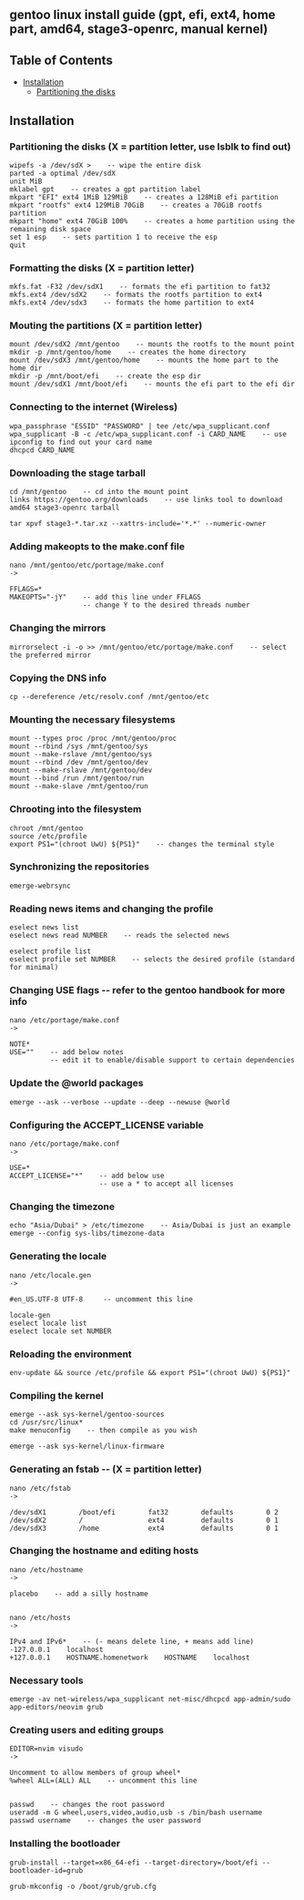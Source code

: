 ## gentoo linux install guide (gpt, efi, ext4, home part, amd64, stage3-openrc, manual kernel)

## Table of Contents
* [Installation](#installation)
  * [Partitioning the disks](#partitioning-the-disks)

## Installation


### Partitioning the disks (X = partition letter, use lsblk to find out)
```
wipefs -a /dev/sdX >    -- wipe the entire disk 
parted -a optimal /dev/sdX
unit MiB 
mklabel gpt    -- creates a gpt partition label
mkpart "EFI" ext4 1MiB 129MiB    -- creates a 128MiB efi partition
mkpart "rootfs" ext4 129MiB 70GiB    -- creates a 70GiB rootfs partition
mkpart "home" ext4 70GiB 100%    -- creates a home partition using the remaining disk space
set 1 esp    -- sets partition 1 to receive the esp
quit
```

### Formatting the disks (X = partition letter)
```
mkfs.fat -F32 /dev/sdX1    -- formats the efi partition to fat32
mkfs.ext4 /dev/sdX2    -- formats the rootfs partition to ext4
mkfs.ext4 /dev/sdx3    -- formats the home partition to ext4
```

### Mouting the partitions (X = partition letter)
```
mount /dev/sdX2 /mnt/gentoo    -- mounts the rootfs to the mount point
mkdir -p /mnt/gentoo/home    -- creates the home directory
mount /dev/sdX3 /mnt/gentoo/home    -- mounts the home part to the home dir
mkdir -p /mnt/boot/efi    -- create the esp dir
mount /dev/sdX1 /mnt/boot/efi    -- mounts the efi part to the efi dir
```

### Connecting to the internet (Wireless)
```
wpa_passphrase "ESSID" "PASSWORD" | tee /etc/wpa_supplicant.conf
wpa_supplicant -B -c /etc/wpa_supplicant.conf -i CARD_NAME    -- use ipconfig to find out your card name
dhcpcd CARD_NAME
```

### Downloading the stage tarball
```
cd /mnt/gentoo    -- cd into the mount point
links https://gentoo.org/downloads    -- use links tool to download amd64 stage3-openrc tarball

tar xpvf stage3-*.tar.xz --xattrs-include='*.*' --numeric-owner
```

### Adding makeopts to the make.conf file
```
nano /mnt/gentoo/etc/portage/make.conf
->

FFLAGS=*
MAKEOPTS="-jY"    -- add this line under FFLAGS
                  -- change Y to the desired threads number
```

### Changing the mirrors
```
mirrorselect -i -o >> /mnt/gentoo/etc/portage/make.conf    -- select the preferred mirror
```

### Copying the DNS info
```
cp --dereference /etc/resolv.conf /mnt/gentoo/etc
```

### Mounting the necessary filesystems
```
mount --types proc /proc /mnt/gentoo/proc
mount --rbind /sys /mnt/gentoo/sys
mount --make-rslave /mnt/gentoo/sys
mount --rbind /dev /mnt/gentoo/dev
mount --make-rslave /mnt/gentoo/dev
mount --bind /run /mnt/gentoo/run
mount --make-slave /mnt/gentoo/run
```

### Chrooting into the filesystem
```
chroot /mnt/gentoo
source /etc/profile
export PS1="(chroot UwU) ${PS1}"    -- changes the terminal style
```

### Synchronizing the repositories
```
emerge-webrsync
```

### Reading news items and changing the profile
```
eselect news list
eselect news read NUMBER    -- reads the selected news

eselect profile list
eselect profile set NUMBER    -- selects the desired profile (standard for minimal)
```

### Changing USE flags    -- refer to the gentoo handbook for more info
```
nano /etc/portage/make.conf
->

NOTE*
USE=""    -- add below notes
          -- edit it to enable/disable support to certain dependencies
```

### Update the @world packages
```
emerge --ask --verbose --update --deep --newuse @world
```

### Configuring the ACCEPT_LICENSE variable
```
nano /etc/portage/make.conf
->

USE=*
ACCEPT_LICENSE="*"    -- add below use
                      -- use a * to accept all licenses
```

### Changing the timezone
```
echo "Asia/Dubai" > /etc/timezone    -- Asia/Dubai is just an example
emerge --config sys-libs/timezone-data
```

### Generating the locale
```
nano /etc/locale.gen
->

#en_US.UTF-8 UTF-8     -- uncomment this line

locale-gen
eselect locale list
eselect locale set NUMBER
```

### Reloading the environment
```
env-update && source /etc/profile && export PS1="(chroot UwU) ${PS1}"
```

### Compiling the kernel
```
emerge --ask sys-kernel/gentoo-sources
cd /usr/src/linux*
make menuconfig    -- then compile as you wish

emerge --ask sys-kernel/linux-firmware
```

### Generating an fstab    -- (X = partition letter)
```
nano /etc/fstab
->

/dev/sdX1        /boot/efi        fat32        defaults        0 2
/dev/sdX2        /                ext4         defaults        0 1
/dev/sdX3        /home            ext4         defaults        0 1
```

### Changing the hostname and editing hosts 
```
nano /etc/hostname
->

placebo    -- add a silly hostname


nano /etc/hosts
->

IPv4 and IPv6*    -- (- means delete line, + means add line)
-127.0.0.1    localhost
+127.0.0.1    HOSTNAME.homenetwork    HOSTNAME    localhost
```

### Necessary tools
```
emerge -av net-wireless/wpa_supplicant net-misc/dhcpcd app-admin/sudo app-editors/neovim grub 
```

### Creating users and editing groups
```
EDITOR=nvim visudo
->

Uncomment to allow members of group wheel*
%wheel ALL=(ALL) ALL    -- uncomment this line


passwd    -- changes the root password
useradd -m G wheel,users,video,audio,usb -s /bin/bash username
passwd username    -- changes the user password
```

### Installing the bootloader
```
grub-install --target=x86_64-efi --target-directory=/boot/efi --bootloader-id=grub

grub-mkconfig -o /boot/grub/grub.cfg 
```
